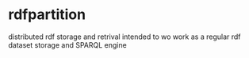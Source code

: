 rdfpartition
============

distributed rdf storage and retrival
intended to wo work as a regular rdf dataset storage and SPARQL engine
